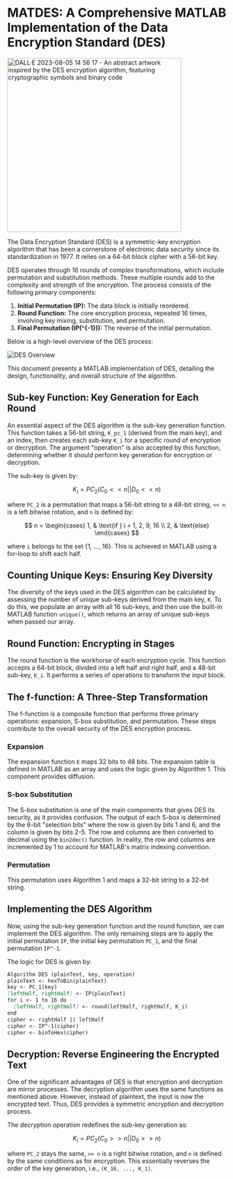 # MATDES: A Comprehensive MATLAB Implementation of the Data Encryption Standard (DES)

<img src="https://github.com/RyanSelesnik/MATDES/assets/68182750/bf305b1d-0f4f-4bd6-aa8b-0b9221d51ea6" alt="DALL·E 2023-08-05 14 56 17 - An abstract artwork inspired by the DES encryption algorithm, featuring cryptographic symbols and binary code" width="400" height="400"/>

The Data Encryption Standard (DES) is a symmetric-key encryption algorithm that has been a cornerstone of electronic data security since its standardization in 1977. It relies on a 64-bit block cipher with a 56-bit key.

DES operates through 16 rounds of complex transformations, which include permutation and substitution methods. These multiple rounds add to the complexity and strength of the encryption. The process consists of the following primary components:

1. **Initial Permutation (IP):** The data block is initially reordered.
2. **Round Function:** The core encryption process, repeated 16 times, involving key mixing, substitution, and permutation.
3. **Final Permutation (IP\(^{-1}\)):** The reverse of the initial permutation.

Below is a high-level overview of the DES process:

![DES Overview](https://upload.wikimedia.org/wikipedia/commons/thumb/6/6a/DES-main-network.png/500px-DES-main-network.png)

This document presents a MATLAB implementation of DES, detailing the design, functionality, and overall structure of the algorithm.

## Sub-key Function: Key Generation for Each Round

An essential aspect of the DES algorithm is the sub-key generation function. This function takes a 56-bit string, `K_pc_1` (derived from the main key), and an index, then creates each sub-key `K_i` for a specific round of encryption or decryption. The argument "operation" is also accepted by this function, determining whether it should perform key generation for encryption or decryption. 

The sub-key is given by:

$$
K_i = PC_2(C_0 << n || D_0 << n)
$$

where `PC_2` is a permutation that maps a 56-bit string to a 48-bit string, `<< n` is a left bitwise rotation, and `n` is defined by:

$$
n = 
\begin{cases}
  1, & \text{if } i = 1, 2, 9, 16 \\
  2, & \text{else}
\end{cases}
$$

where `i` belongs to the set {1, ..., 16}. This is achieved in MATLAB using a for-loop to shift each half.

## Counting Unique Keys: Ensuring Key Diversity

The diversity of the keys used in the DES algorithm can be calculated by assessing the number of unique sub-keys derived from the main key, `K`. To do this, we populate an array with all 16 sub-keys, and then use the built-in MATLAB function `unique()`, which returns an array of unique sub-keys when passed our array.

## Round Function: Encrypting in Stages

The round function is the workhorse of each encryption cycle. This function accepts a 64-bit block, divided into a left half and right half, and a 48-bit sub-key, `K_i`. It performs a series of operations to transform the input block.

## The f-function: A Three-Step Transformation

The f-function is a composite function that performs three primary operations: expansion, S-box substitution, and permutation. These steps contribute to the overall security of the DES encryption process.

### Expansion

The expansion function `E` maps 32 bits to 48 bits. The expansion table is defined in MATLAB as an array and uses the logic given by Algorithm 1. This component provides diffusion.

### S-box Substitution

The S-box substitution is one of the main components that gives DES its security, as it provides confusion. The output of each S-box is determined by the 6-bit "selection bits" where the row is given by bits 1 and 6, and the column is given by bits 2-5. The row and columns are then converted to decimal using the `bin2dec()` function. In reality, the row and columns are incremented by 1 to account for MATLAB's matrix indexing convention.

### Permutation

This permutation uses Algorithm 1 and maps a 32-bit string to a 32-bit string.

## Implementing the DES Algorithm

Now, using the sub-key generation function and the round function, we can implement the DES algorithm. The only remaining steps are to apply the initial permutation `IP`, the initial key permutation `PC_1`, and the final permutation `IP^-1`. 

The logic for DES is given by:

```markdown
Algorithm DES (plainText, key, operation)
plainText <- hexToBin(plainText)
key <- PC_1(key)
[leftHalf, rightHalf] <- IP(plainText)
for i <- 1 to 16 do
  [leftHalf, rightHalf] <- round(leftHalf, rightHalf, K_i)
end
cipher <- rightHalf || leftHalf
cipher <- IP^-1(cipher)
cipher <- binToHex(cipher)
```

## Decryption: Reverse Engineering the Encrypted Text

One of the significant advantages of DES is that encryption and decryption are mirror processes. The decryption algorithm uses the same functions as mentioned above. However, instead of plaintext, the input is now the encrypted text. Thus, DES provides a symmetric encryption and decryption process.

The decryption operation redefines the sub-key generation as:

$$
K_i = PC_2(C_0 >> n || D_0 >> n)
$$

where `PC_2` stays the same, `>> n` is a right bitwise rotation, and `n` is defined by the same conditions as for encryption. This essentially reverses the order of the key generation, i.e., `(K_16, ..., K_1)`.
